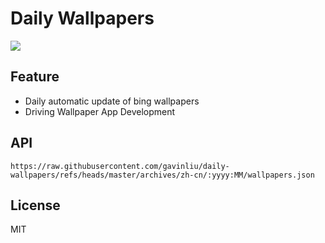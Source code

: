 # Daily Wallpapers
  
![](https://www.bing.com/th?id=OHR.ShetlandGannets_ZH-CN7279521125_UHD.jpg)

## Feature

- Daily automatic update of bing wallpapers
- Driving Wallpaper App Development

## API

```
https://raw.githubusercontent.com/gavinliu/daily-wallpapers/refs/heads/master/archives/zh-cn/:yyyy:MM/wallpapers.json
```

## License

MIT
  